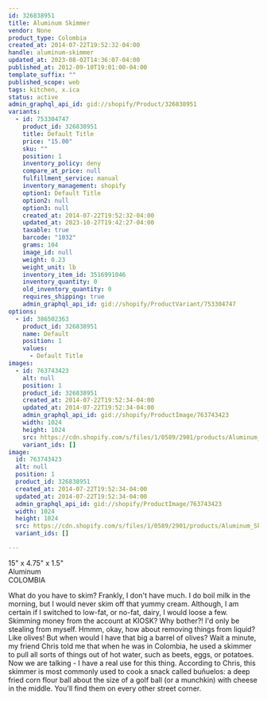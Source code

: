```yaml
---
id: 326838951
title: Aluminum Skimmer
vendor: None
product_type: Colombia
created_at: 2014-07-22T19:52:32-04:00
handle: aluminum-skimmer
updated_at: 2023-08-02T14:36:07-04:00
published_at: 2012-09-10T19:01:00-04:00
template_suffix: ""
published_scope: web
tags: kitchen, x.ica
status: active
admin_graphql_api_id: gid://shopify/Product/326838951
variants:
  - id: 753304747
    product_id: 326838951
    title: Default Title
    price: "15.00"
    sku: ""
    position: 1
    inventory_policy: deny
    compare_at_price: null
    fulfillment_service: manual
    inventory_management: shopify
    option1: Default Title
    option2: null
    option3: null
    created_at: 2014-07-22T19:52:32-04:00
    updated_at: 2023-10-27T19:42:27-04:00
    taxable: true
    barcode: "1032"
    grams: 104
    image_id: null
    weight: 0.23
    weight_unit: lb
    inventory_item_id: 3516991046
    inventory_quantity: 0
    old_inventory_quantity: 0
    requires_shipping: true
    admin_graphql_api_id: gid://shopify/ProductVariant/753304747
options:
  - id: 386502363
    product_id: 326838951
    name: Default
    position: 1
    values:
      - Default Title
images:
  - id: 763743423
    alt: null
    position: 1
    product_id: 326838951
    created_at: 2014-07-22T19:52:34-04:00
    updated_at: 2014-07-22T19:52:34-04:00
    admin_graphql_api_id: gid://shopify/ProductImage/763743423
    width: 1024
    height: 1024
    src: https://cdn.shopify.com/s/files/1/0589/2901/products/Aluminum_Skimmer-1887907039-O.jpeg?v=1406073154
    variant_ids: []
image:
  id: 763743423
  alt: null
  position: 1
  product_id: 326838951
  created_at: 2014-07-22T19:52:34-04:00
  updated_at: 2014-07-22T19:52:34-04:00
  admin_graphql_api_id: gid://shopify/ProductImage/763743423
  width: 1024
  height: 1024
  src: https://cdn.shopify.com/s/files/1/0589/2901/products/Aluminum_Skimmer-1887907039-O.jpeg?v=1406073154
  variant_ids: []

---
```


15" x 4.75" x 1.5"  
Aluminum  
COLOMBIA

What do you have to skim? Frankly, I don't have much. I do boil milk in the morning, but I would never skim off that yummy cream. Although, I am certain if I switched to low-fat, or no-fat, dairy, I would loose a few. Skimming money from the account at KIOSK? Why bother?! I'd only be stealing from myself. Hmmm, okay, how about removing things from liquid? Like olives! But when would I have that big a barrel of olives? Wait a minute, my friend Chris told me that when he was in Colombia, he used a skimmer to pull all sorts of things out of hot water, such as beets, eggs, or potatoes. Now we are talking - I have a real use for this thing. According to Chris, this skimmer is most commonly used to cook a snack called buñuelos: a deep fried corn flour ball about the size of a golf ball (or a munchkin) with cheese in the middle. You'll find them on every other street corner.